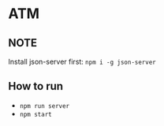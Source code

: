# ATM

## NOTE

Install json-server first: `npm i -g json-server`

## How to run

- `npm run server`
- `npm start`
